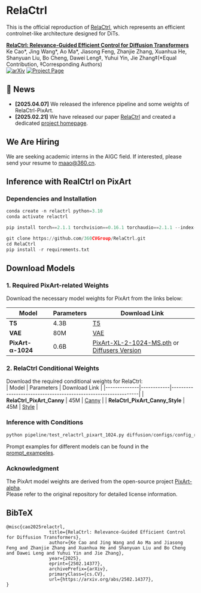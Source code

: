 # RelaCtrl

This is the official reproduction of [RelaCtrl](https://360cvgroup.github.io/RelaCtrl/), which represents an efficient controlnet-like architecture designed for DiTs.

**[RelaCtrl: Relevance-Guided Efficient Control for Diffusion Transformers](https://arxiv.org/pdf/2502.14377)**
</br>
Ke Cao*, Jing Wang*, Ao Ma*, Jiasong Feng, Zhanjie Zhang, Xuanhua He, Shanyuan Liu, Bo Cheng, Dawei Leng‡, Yuhui Yin, Jie Zhang‡(*Equal Contribution, ‡Corresponding Authors)
</br>
[![arXiv](https://img.shields.io/badge/arXiv-2502.14377-b31b1b.svg)](https://arxiv.org/pdf/2502.14377)
[![Project Page](https://img.shields.io/badge/Project-Website-green)](https://360cvgroup.github.io/RelaCtrl/)


## 📰 News
- **[2025.04.07]** We released the inference pipeline and some weights of RelaCtrl-PixArt.
- **[2025.02.21]** We have released our paper [RelaCtrl](https://arxiv.org/pdf/2502.14377) and created a dedicated [project homepage](https://360cvgroup.github.io/RelaCtrl/).


## We Are Hiring
We are seeking academic interns in the AIGC field. If interested, please send your resume to [maao@360.cn](mailto:maao@360.cn).

## Inference with RealCtrl on PixArt
### Dependencies and Installation
``` python
conda create -n relactrl python=3.10
conda activate relactrl

pip install torch==2.1.1 torchvision==0.16.1 torchaudio==2.1.1 --index-url https://download.pytorch.org/whl/cu118

git clone https://github.com/360CVGroup/RelaCtrl.git
cd RelaCtrl
pip install -r requirements.txt
```

## Download Models

### 1. Required PixArt-related Weights  

Download the necessary model weights for PixArt from the links below:  

| Model         | Parameters | Download Link |
|--------------|------------|----------------------------------------------------------------|
| **T5**       | 4.3B       | [T5](https://huggingface.co/PixArt-alpha/PixArt-alpha/tree/main/t5-v1_1-xxl) |
| **VAE**      | 80M        | [VAE](https://huggingface.co/PixArt-alpha/PixArt-alpha/tree/main/sd-vae-ft-ema) |
| **PixArt-α-1024** | 0.6B  | [PixArt-XL-2-1024-MS.pth](https://huggingface.co/PixArt-alpha/PixArt-alpha/resolve/main/PixArt-XL-2-1024-MS.pth) or [Diffusers Version](https://huggingface.co/PixArt-alpha/PixArt-XL-2-1024-MS) |

### 2. RelaCtrl Conditional Weights  

Download the required conditional weights for RelaCtrl:  
| Model         | Parameters | Download Link |
|--------------|------------|----------------------------------------------------------------|
| **RelaCtrl_PixArt_Canny**       | 45M       | [Canny](https://huggingface.co/qihoo360/RelaCtrl/tree/main) |
| **RelaCtrl_PixArt_Canny_Style**       | 45M       | [Style](https://huggingface.co/qihoo360/RelaCtrl/tree/main) |


### Inference with Conditions
``` python
python pipeline/test_relactrl_pixart_1024.py diffusion/configs/config_relactrl_pixart_1024.py
```
Prompt examples for different models can be found in the [prompt_exampeles](resources/demos/prompts_examples.md).

### Acknowledgment  
The PixArt model weights are derived from the open-source project [PixArt-alpha](https://github.com/PixArt-alpha/PixArt-alpha).  
Please refer to the original repository for detailed license information.  

## BibTeX
```
@misc{cao2025relactrl,
                title={RelaCtrl: Relevance-Guided Efficient Control for Diffusion Transformers}, 
                author={Ke Cao and Jing Wang and Ao Ma and Jiasong Feng and Zhanjie Zhang and Xuanhua He and Shanyuan Liu and Bo Cheng and Dawei Leng and Yuhui Yin and Jie Zhang},
                year={2025},
                eprint={2502.14377},
                archivePrefix={arXiv},
                primaryClass={cs.CV},
                url={https://arxiv.org/abs/2502.14377}, 
}
```
